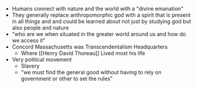 - Humans connect with nature and the world with a "divine emanation"
- They generally replace anthropomorphic god with a spirit that is present in all things and and could be learned about not just by studying god but also people and nature
- "who are we when situated in the greater world around us and how do we access it"
- Concord Massachusetts was Transcendentalism Headquarters
	- Where [[Henry David Thoreau]] Lived most his life
- Very political movement
	- Slavery
	- "we must find the general good without having to rely on government or other to set the rules"